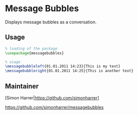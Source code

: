 # Message Bubbles

Displays message bubbles as a conversation.

## Usage

```latex
% loading of the package
\usepackage{messagebubbles}

% usage
\messagebubbleleft{01.01.2011 14:23}{This is my text}
\messagebubbleright{01.01.2011 14:25}{This is another text}
```

## Maintainer

[Simon Harrer|https://github.com/simonharrer]

https://github.com/simonharrer/messagebubbles